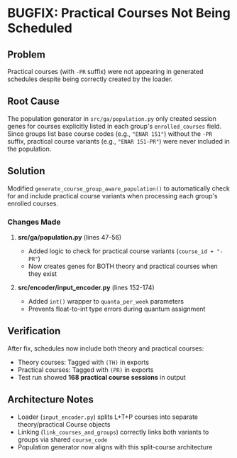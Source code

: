 # BUGFIX: Practical Courses Not Being Scheduled

## Problem
Practical courses (with `-PR` suffix) were not appearing in generated schedules despite being correctly created by the loader.

## Root Cause
The population generator in `src/ga/population.py` only created session genes for courses explicitly listed in each group's `enrolled_courses` field. Since groups list base course codes (e.g., `"ENAR 151"`) without the `-PR` suffix, practical course variants (e.g., `"ENAR 151-PR"`) were never included in the population.

## Solution
Modified `generate_course_group_aware_population()` to automatically check for and include practical course variants when processing each group's enrolled courses.

### Changes Made

1. **src/ga/population.py** (lines 47-56)
   - Added logic to check for practical course variants (`course_id + "-PR"`)
   - Now creates genes for BOTH theory and practical courses when they exist

2. **src/encoder/input_encoder.py** (lines 152-174)
   - Added `int()` wrapper to `quanta_per_week` parameters
   - Prevents float-to-int type errors during quantum assignment

## Verification
After fix, schedules now include both theory and practical courses:
- Theory courses: Tagged with `(TH)` in exports
- Practical courses: Tagged with `(PR)` in exports
- Test run showed **168 practical course sessions** in output

## Architecture Notes
- Loader (`input_encoder.py`) splits L+T+P courses into separate theory/practical Course objects
- Linking (`link_courses_and_groups`) correctly links both variants to groups via shared `course_code`
- Population generator now aligns with this split-course architecture

